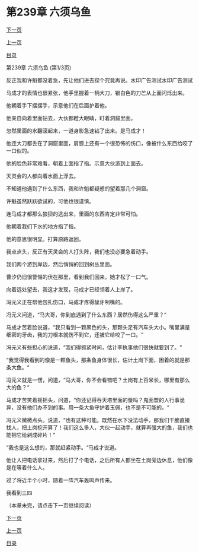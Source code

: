 <h1>第239章    六须乌鱼</h1>
            <div><p><a href="./715_%E7%AC%AC239%E7%AB%A0_%E5%85%AD%E9%A1%BB%E4%B9%8C%E9%B1%BC.md">下一页</a></p><p><a href="./713_%E7%AC%AC238%E7%AB%A0_%E8%A7%A6%E6%89%8B.md">上一页</a></p><p><a href="../">目录</a></p></div>
            <div><p>第239章    六须乌鱼 (第1/3页)</p><p>反正我和许魁都没着急，先让他们进去探个究竟再说。水印广告测试水印广告测试</p><p>马成才的表情也很紧张，他手里握着一柄大刀，银白色的刀芒从上面闪烁出来。</p><p>他朝着手下摆摆手，示意他们在后面护着他。</p><p>他亲自向着里面钻去，大伙都瞪大眼睛，盯着洞窟里面。</p><p>忽然里面的水翻滚起来，一道身影急速钻了出来。是马成才！</p><p>他连大刀都丢在了洞窟里面，肩膀上还有一个很恐怖的伤口，像被什么东西给咬了一口似的。</p><p>他的脸色非常难看，朝着上面指了指。示意大伙游到上面去。</p><p>天灵会的人都向着水面上浮去。</p><p>不知道他遇到了什么东西，我和许魁都疑惑的望着那几个洞窟。</p><p>许魁虽然跃跃欲试的，可他也很谨慎。</p><p>连马成才都那么狼狈的逃出来，里面的东西肯定非常可怕。</p><p>他朝着我们下水的地方指了指。</p><p>他的意思很明显。打算原路返回。</p><p>我点点头，反正有天灵会的人打头阵，我们也没必要急着动手。</p><p>我们两个游到岸边，然后悄悄的回到树丛里面。</p><p>曹汐仍旧很警惕的伏在那里，看到我们回来，她才松了一口气。</p><p>向着远处望去，我这才发现，马成才已经领着人上岸了。</p><p>冯元义正在帮他包扎伤口，马成才疼得龇牙咧嘴的。</p><p>冯元义问道，“马大哥，你到底遇到了什么东西？居然伤得这么严重？“</p><p>马成才苦着脸说道，“我只看到一颗黑色的头，那颗头足有汽车头大小。嘴里满是细密的牙齿，我的刀根本就伤不到它，还被它给咬了一口。“</p><p>冯元义有些担心的说道，“我们得抓紧时间，估计李执事他们很快就要到了。“</p><p>“我觉得我看到的像是一颗鱼头，那条鱼身体很长，估计土岗下面，困着的就是那条大鱼。“</p><p>冯元义就是一愣，问道，“马大哥，你不会看错吧？土岗有上百米长，哪里有那么大的鱼？“</p><p>马成才苦笑着摇摇头，问道，“你还记得吞天塔里面的蜃吗？鬼面盟的人行事诡异，没有他们办不到的事。用一条大鱼守护着玉佩，也不是不可能的。“</p><p>冯元义微微点头。说道，“也有这种可能。既然在水下没法动手，那我们干脆直接找人，把土岗挖开算了！我们这么多人，大伙一起动手，就算再强大的鱼，我们也能把它给剁成碎片！“</p><p>“我也是这么想的，那就赶紧动手。“马成才说道。</p><p>他让人把电话拿过来，然后打了个电话，之后所有人都坐在土岗旁边休息，他们像是在等着什么人。</p><p>过了将近半个小时，随着一阵汽车轰鸣声传来。</p><p>我看到三四</p><p>（本章未完，请点击下一页继续阅读）</p></div>
            <div><p><a href="./715_%E7%AC%AC239%E7%AB%A0_%E5%85%AD%E9%A1%BB%E4%B9%8C%E9%B1%BC.md">下一页</a></p><p><a href="./713_%E7%AC%AC238%E7%AB%A0_%E8%A7%A6%E6%89%8B.md">上一页</a></p><p><a href="../">目录</a></p></div>